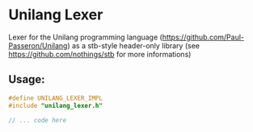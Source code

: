 # Unilang Lexer

Lexer for the Unilang programming language (https://github.com/Paul-Passeron/Unilang) as a stb-style header-only library (see https://github.com/nothings/stb for more informations)

## Usage:
```C
#define UNILANG_LEXER_IMPL
#include "unilang_lexer.h"

// ... code here 
```

